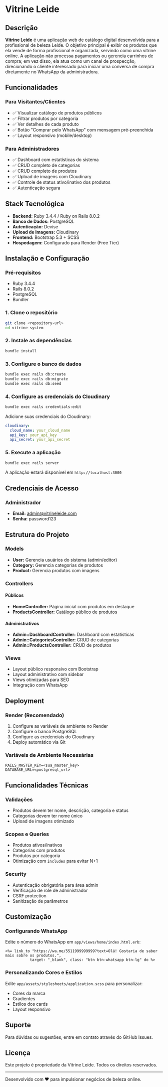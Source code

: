 # Vitrine Leide

## Descrição

**Vitrine Leide** é uma aplicação web de catálogo digital desenvolvida para a profissional de beleza Leide. O objetivo principal é exibir os produtos que ela vende de forma profissional e organizada, servindo como uma vitrine online. A aplicação não processa pagamentos ou gerencia carrinhos de compra; em vez disso, ela atua como um canal de prospecção, direcionando o cliente interessado para iniciar uma conversa de compra diretamente no WhatsApp da administradora.

## Funcionalidades

### Para Visitantes/Clientes
- ✅ Visualizar catálogo de produtos públicos
- ✅ Filtrar produtos por categoria
- ✅ Ver detalhes de cada produto
- ✅ Botão "Comprar pelo WhatsApp" com mensagem pré-preenchida
- ✅ Layout responsivo (mobile/desktop)

### Para Administradores
- ✅ Dashboard com estatísticas do sistema
- ✅ CRUD completo de categorias
- ✅ CRUD completo de produtos
- ✅ Upload de imagens com Cloudinary
- ✅ Controle de status ativo/inativo dos produtos
- ✅ Autenticação segura

## Stack Tecnológica

- **Backend:** Ruby 3.4.4 / Ruby on Rails 8.0.2
- **Banco de Dados:** PostgreSQL
- **Autenticação:** Devise
- **Upload de Imagens:** Cloudinary
- **Frontend:** Bootstrap 5.3 + SCSS
- **Hospedagem:** Configurado para Render (Free Tier)

## Instalação e Configuração

### Pré-requisitos
- Ruby 3.4.4
- Rails 8.0.2
- PostgreSQL
- Bundler

### 1. Clone o repositório
```bash
git clone <repository-url>
cd vitrine-system
```

### 2. Instale as dependências
```bash
bundle install
```

### 3. Configure o banco de dados
```bash
bundle exec rails db:create
bundle exec rails db:migrate
bundle exec rails db:seed
```

### 4. Configure as credenciais do Cloudinary
```bash
bundle exec rails credentials:edit
```

Adicione suas credenciais do Cloudinary:
```yaml
cloudinary:
  cloud_name: your_cloud_name
  api_key: your_api_key
  api_secret: your_api_secret
```

### 5. Execute a aplicação
```bash
bundle exec rails server
```

A aplicação estará disponível em `http://localhost:3000`

## Credenciais de Acesso

### Administrador
- **Email:** admin@vitrineleide.com
- **Senha:** password123

## Estrutura do Projeto

### Models
- **User:** Gerencia usuários do sistema (admin/editor)
- **Category:** Gerencia categorias de produtos
- **Product:** Gerencia produtos com imagens

### Controllers

#### Públicos
- **HomeController:** Página inicial com produtos em destaque
- **ProductsController:** Catálogo público de produtos

#### Administrativos
- **Admin::DashboardController:** Dashboard com estatísticas
- **Admin::CategoriesController:** CRUD de categorias
- **Admin::ProductsController:** CRUD de produtos

### Views
- Layout público responsivo com Bootstrap
- Layout administrativo com sidebar
- Views otimizadas para SEO
- Integração com WhatsApp

## Deployment

### Render (Recomendado)
1. Configure as variáveis de ambiente no Render
2. Configure o banco PostgreSQL
3. Configure as credenciais do Cloudinary
4. Deploy automático via Git

### Variáveis de Ambiente Necessárias
```
RAILS_MASTER_KEY=<sua_master_key>
DATABASE_URL=<postgresql_url>
```

## Funcionalidades Técnicas

### Validações
- Produtos devem ter nome, descrição, categoria e status
- Categorias devem ter nome único
- Upload de imagens otimizado

### Scopes e Queries
- Produtos ativos/inativos
- Categorias com produtos
- Produtos por categoria
- Otimização com `includes` para evitar N+1

### Security
- Autenticação obrigatória para área admin
- Verificação de role de administrador
- CSRF protection
- Sanitização de parâmetros

## Customização

### Configurando WhatsApp
Edite o número do WhatsApp em `app/views/home/index.html.erb`:
```erb
<%= link_to "https://wa.me/5511999999999?text=Olá! Gostaria de saber mais sobre os produtos.", 
           target: "_blank", class: "btn btn-whatsapp btn-lg" do %>
```

### Personalizando Cores e Estilos
Edite `app/assets/stylesheets/application.scss` para personalizar:
- Cores da marca
- Gradientes
- Estilos dos cards
- Layout responsivo

## Suporte

Para dúvidas ou sugestões, entre em contato através do GitHub Issues.

## Licença

Este projeto é propriedade da Vitrine Leide. Todos os direitos reservados.

---

Desenvolvido com ❤️ para impulsionar negócios de beleza online.
